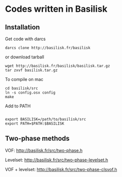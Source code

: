 # Codes written in Basilisk

## Installation

Get code with darcs

```shell
darcs clone http://basilisk.fr/basilisk
```

or download tarball

```shell
wget http://basilisk.fr/basilisk/basilisk.tar.gz
tar zxvf basilisk.tar.gz
```

To compile on mac

```shell
cd basilisk/src
ln -s config.osx config
make
```

Add to PATH

```shell

export BASILISK=/path/to/basilisk/src
export PATH=$PATH:$BASILISK
```

## Two-phase methods

VOF:
http://basilisk.fr/src/two-phase.h

Levelset:
http://basilisk.fr/src/two-phase-levelset.h

VOF + levelset:
http://basilisk.fr/src/two-phase-clsvof.h
